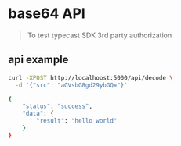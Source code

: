 # base64 API
> To test typecast SDK 3rd party authorization

## api example
```bash
curl -XPOST http://localhoost:5000/api/decode \
  -d '{"src": "aGVsbG8gd29ybGQ="}'

{
    "status": "success",
    "data": {
        "result": "hello world"
    }
}
```
